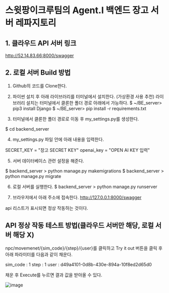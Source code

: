 
# 스윗팡이크루팀의 Agent.I 백엔드 장고 서버 레파지토리

## 1. 클라우드 API 서버 링크 

http://52.14.83.66:8000/swagger

## 2. 로컬 서버 Build 방법 

1) Github의 코드를 Clone한다.
2) 파이썬 설치 후 아래 라이브러리를 터미널에서 설치한다. (가상환경 사용 추천)
   라이브러리 설치는 터미널에서 클론한 폴더 경로 아래에서 가능하다.
$ ~/BE_server> pip3 install Django
$ ~/BE_server> pip install -r requirements.txt

3) 터미널에서 클론한 폴더 경로로 이동 후 my_settings.py를 생성한다. 

$ cd backend_server

4) my_settings.py 파일 안에 아래 내용을 입력한다.

SECRET_KEY = "장고 SECRET KEY"
openai_key = "OPEN AI KEY 입력"

5) 서버 데이터베이스 관련 설정을 해준다.
   
$ backend_server > python manage.py makemigrations
$ backend_server > python manage.py migrate

6) 로컬 서버를 실행한다. 
$ backend_server > python manage.py runserver

7) 브라우저에서 아래 주소에 접속한다.
http://127.0.0.1:8000/swagger

api 리스트가 표시되면 정상 작동하는 것이다.

## API 정상 작동 테스트 방법(클라우드 서버만 해당, 로컬 서버 해당 X) 

npc/movemenet/{sim_code}/{step}/{user}를 클릭하고 Try it out 버튼을 클릭 후
아래 파라미터를 다음과 같이 채운다. 

sim_code : 1
step : 1 
user : d49a4101-0d8b-430e-894a-10f8ed2d65d0

채운 후 Execute를 누르면 결과 값을 받아올 수 있다.

![image](https://github.com/SweetPangiCrew/BE_server/assets/66422476/7977753a-8ba1-4443-aae4-79a468ca4fd7)


